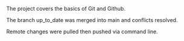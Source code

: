 The project covers the basics of Git and Github.

The branch up_to_date was merged into main and conflicts resolved.

Remote changes were pulled then pushed via command line.
